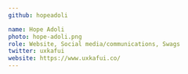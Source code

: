 ```yaml
---
github: hopeadoli

name: Hope Adoli
photo: hope-adoli.png
role: Website, Social media/communications, Swags
twitter: uxkafui
website: https://www.uxkafui.co/
---
```

